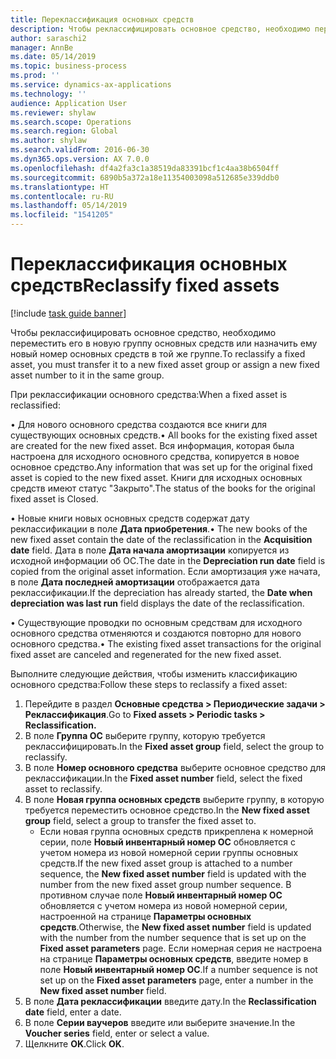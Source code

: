 ```yaml
---
title: Переклассификация основных средств
description: Чтобы реклассифицировать основное средство, необходимо переместить его в новую группу основных средств или назначить ему новый номер основных средств в той же группе.
author: saraschi2
manager: AnnBe
ms.date: 05/14/2019
ms.topic: business-process
ms.prod: ''
ms.service: dynamics-ax-applications
ms.technology: ''
audience: Application User
ms.reviewer: shylaw
ms.search.scope: Operations
ms.search.region: Global
ms.author: shylaw
ms.search.validFrom: 2016-06-30
ms.dyn365.ops.version: AX 7.0.0
ms.openlocfilehash: df4a2fa3c1a38519da83391bcf1c4aa38b6504ff
ms.sourcegitcommit: 6890b5a372a18e11354003098a512685e339ddb0
ms.translationtype: HT
ms.contentlocale: ru-RU
ms.lasthandoff: 05/14/2019
ms.locfileid: "1541205"
---
```

# <a name="reclassify-fixed-assets"></a><span data-ttu-id="1aca2-103">Переклассификация основных средств</span><span class="sxs-lookup"><span data-stu-id="1aca2-103">Reclassify fixed assets</span></span>

[!include [task guide banner](../../includes/task-guide-banner.md)]

<span data-ttu-id="1aca2-104">Чтобы реклассифицировать основное средство, необходимо переместить его в новую группу основных средств или назначить ему новый номер основных средств в той же группе.</span><span class="sxs-lookup"><span data-stu-id="1aca2-104">To reclassify a fixed asset, you must transfer it to a new fixed asset group or assign a new fixed asset number to it in the same group.</span></span> 

<span data-ttu-id="1aca2-105">При реклассификации основного средства:</span><span class="sxs-lookup"><span data-stu-id="1aca2-105">When a fixed asset is reclassified:</span></span>

<span data-ttu-id="1aca2-106">• Для нового основного средства создаются все книги для существующих основных средств.</span><span class="sxs-lookup"><span data-stu-id="1aca2-106">• All books for the existing fixed asset are created for the new fixed asset.</span></span> <span data-ttu-id="1aca2-107">Вся информация, которая была настроена для исходного основного средства, копируется в новое основное средство.</span><span class="sxs-lookup"><span data-stu-id="1aca2-107">Any information that was set up for the original fixed asset is copied to the new fixed asset.</span></span> <span data-ttu-id="1aca2-108">Книги для исходных основных средств имеют статус "Закрыто".</span><span class="sxs-lookup"><span data-stu-id="1aca2-108">The status of the books for the original fixed asset is Closed.</span></span> 

<span data-ttu-id="1aca2-109">• Новые книги новых основных средств содержат дату реклассификации в поле **Дата приобретения**.</span><span class="sxs-lookup"><span data-stu-id="1aca2-109">• The new books of the new fixed asset contain the date of the reclassification in the **Acquisition date** field.</span></span> <span data-ttu-id="1aca2-110">Дата в поле **Дата начала амортизации** копируется из исходной информации об ОС.</span><span class="sxs-lookup"><span data-stu-id="1aca2-110">The date in the **Depreciation run date** field is copied from the original asset information.</span></span> <span data-ttu-id="1aca2-111">Если амортизация уже начата, в поле **Дата последней амортизации** отображается дата реклассификации.</span><span class="sxs-lookup"><span data-stu-id="1aca2-111">If the depreciation has already started, the **Date when depreciation was last run** field displays the date of the reclassification.</span></span> 

<span data-ttu-id="1aca2-112">• Существующие проводки по основным средствам для исходного основного средства отменяются и создаются повторно для нового основного средства.</span><span class="sxs-lookup"><span data-stu-id="1aca2-112">• The existing fixed asset transactions for the original fixed asset are canceled and regenerated for the new fixed asset.</span></span>

<span data-ttu-id="1aca2-113">Выполните следующие действия, чтобы изменить классификацию основного средства:</span><span class="sxs-lookup"><span data-stu-id="1aca2-113">Follow these steps to reclassify a fixed asset:</span></span>

1. <span data-ttu-id="1aca2-114">Перейдите в раздел **Основные средства > Периодические задачи > Реклассификация**.</span><span class="sxs-lookup"><span data-stu-id="1aca2-114">Go to **Fixed assets > Periodic tasks > Reclassification.**</span></span>
2. <span data-ttu-id="1aca2-115">В поле **Группа ОС** выберите группу, которую требуется реклассифицировать.</span><span class="sxs-lookup"><span data-stu-id="1aca2-115">In the **Fixed asset group** field, select the group to reclassify.</span></span>
3. <span data-ttu-id="1aca2-116">В поле **Номер основного средства** выберите основное средство для реклассификации.</span><span class="sxs-lookup"><span data-stu-id="1aca2-116">In the **Fixed asset number** field, select the fixed asset to reclassify.</span></span>
4. <span data-ttu-id="1aca2-117">В поле **Новая группа основных средств** выберите группу, в которую требуется переместить основное средство.</span><span class="sxs-lookup"><span data-stu-id="1aca2-117">In the **New fixed asset group** field, select a group to transfer the fixed asset to.</span></span>
    * <span data-ttu-id="1aca2-118">Если новая группа основных средств прикреплена к номерной серии, поле **Новый инвентарный номер ОС** обновляется с учетом номера из новой номерной серии группы основных средств.</span><span class="sxs-lookup"><span data-stu-id="1aca2-118">If the new fixed asset group is attached to a number sequence, the **New fixed asset number** field is updated with the number from the new fixed asset group number sequence.</span></span> <span data-ttu-id="1aca2-119">В противном случае поле **Новый инвентарный номер ОС** обновляется с учетом номера из новой номерной серии, настроенной на странице **Параметры основных средств**.</span><span class="sxs-lookup"><span data-stu-id="1aca2-119">Otherwise, the **New fixed asset number** field is updated with the number from the number sequence that is set up on the **Fixed asset parameters** page.</span></span> <span data-ttu-id="1aca2-120">Если номерная серия не настроена на странице **Параметры основных средств**, введите номер в поле **Новый инвентарный номер ОС**.</span><span class="sxs-lookup"><span data-stu-id="1aca2-120">If a number sequence is not set up on the **Fixed asset parameters** page, enter a number in the **New fixed asset number** field.</span></span>  
5. <span data-ttu-id="1aca2-121">В поле **Дата реклассификации** введите дату.</span><span class="sxs-lookup"><span data-stu-id="1aca2-121">In the **Reclassification date** field, enter a date.</span></span>
6. <span data-ttu-id="1aca2-122">В поле **Серии ваучеров** введите или выберите значение.</span><span class="sxs-lookup"><span data-stu-id="1aca2-122">In the **Voucher series** field, enter or select a value.</span></span>
7. <span data-ttu-id="1aca2-123">Щелкните **OK**.</span><span class="sxs-lookup"><span data-stu-id="1aca2-123">Click **OK**.</span></span>
